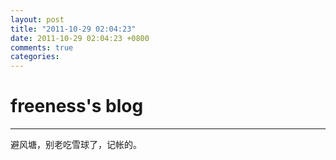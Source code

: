 ```yaml
---
layout: post
title: "2011-10-29 02:04:23"
date: 2011-10-29 02:04:23 +0800
comments: true
categories: 
---
```


# freeness's blog

----------

>
避风塘，别老吃雪球了，记帐的。